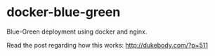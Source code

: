 # docker-blue-green
Blue-Green deployment using docker and nginx.

Read the post regarding how this works: http://dukebody.com/?p=511
